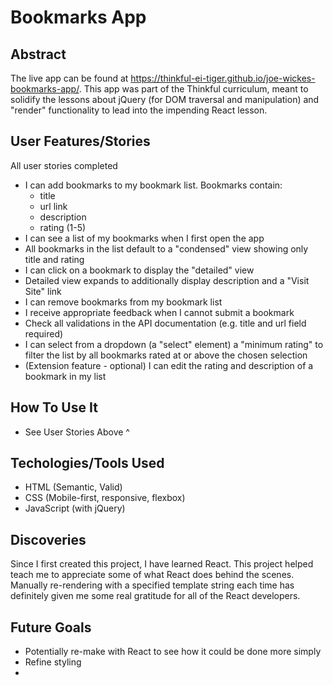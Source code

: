 # Bookmarks App

## Abstract
The live app can be found at https://thinkful-ei-tiger.github.io/joe-wickes-bookmarks-app/. This app was part of the Thinkful curriculum, meant to solidify
the lessons about jQuery (for DOM traversal and manipulation) and "render" functionality to lead into the impending React lesson.

## User Features/Stories
All user stories completed
- I can add bookmarks to my bookmark list. Bookmarks contain:
  - title
  - url link
  - description
  - rating (1-5)
- I can see a list of my bookmarks when I first open the app
- All bookmarks in the list default to a "condensed" view showing only title and rating
- I can click on a bookmark to display the "detailed" view
- Detailed view expands to additionally display description and a "Visit Site" link
- I can remove bookmarks from my bookmark list
- I receive appropriate feedback when I cannot submit a bookmark
- Check all validations in the API documentation (e.g. title and url field required)
- I can select from a dropdown (a "select" element) a "minimum rating" to filter the list by all bookmarks rated at or above the chosen selection
- (Extension feature - optional) I can edit the rating and description of a bookmark in my list

## How To Use It
- See User Stories Above ^

## Techologies/Tools Used
- HTML (Semantic, Valid)
- CSS (Mobile-first, responsive, flexbox)
- JavaScript (with jQuery)

## Discoveries
Since I first created this project, I have learned React. This project helped teach me to appreciate some of what React does behind the scenes. Manually 
re-rendering with a specified template string each time has definitely given me some real gratitude for all of the React developers.

## Future Goals
- Potentially re-make with React to see how it could be done more simply
- Refine styling
- 
